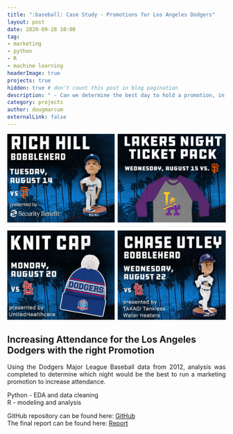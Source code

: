 ```yaml
---
title: ":baseball: Case Study - Promotions for Los Angeles Dodgers"
layout: post
date: 2020-09-28 10:00
tag: 
- marketing
- python
- R
- machine learning
headerImage: true
projects: true
hidden: true # don't count this post in blog pagination
description: " - Can we determine the best day to hold a promotion, in order to increase attendance for the Los Angeles Dodgers?"
category: projects
author: dougmarcum
externalLink: false
---
```


![Screenshot](/assets/images/dodgers_marketing.png)

## Increasing Attendance for the Los Angeles Dodgers with the right Promotion  

<p align="justify">Using the Dodgers Major League Baseball data from 2012, analysis was completed to determine which night would be the best to run a marketing promotion to increase attendance.</p>    

Python - EDA and data cleaning  
R - modeling and analysis  

GitHub repository can be found here: [GitHub](https://github.com/MarcumDoug/Case_Study_Marketing_Promotion)  
The final report can be found here: [Report](https://github.com/MarcumDoug/Case_Study_Marketing_Promotion/tree/main/Report)
